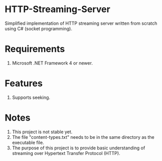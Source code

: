 # HTTP-Streaming-Server
Simplified implementation of HTTP streaming server written from scratch using C# (socket programming).

# Requirements
1) Microsoft .NET Framework 4 or newer.

# Features
1) Supports seeking.  

# Notes
1) This project is not stable yet.  
2) The file "content-types.txt" needs to be in the same directory as the executable file.  
2) The purpose of this project is to provide basic understanding of streaming over Hypertext Transfer Protocol (HTTP).  
